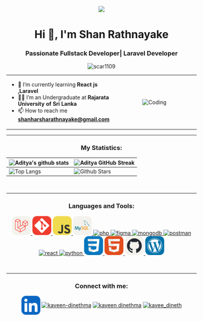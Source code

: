 <p align="center" ><img  src = "https://github.com/7oSkaaa/7oSkaaa/blob/main/Images/about_me.gif?raw=true" width = 100px></p>
<h1 align="center">Hi 👋, I'm Shan Rathnayake</h1>
<h3 align="center">Passionate Fullstack Developer| Laravel Developer</h3>
<p align="center"> <img src="https://komarev.com/ghpvc/?username=HShan99&label=Profile%20views&color=0e75b6&style=flat" alt="scar1109" /> </p>

<table align="center">
<tr border="none">
<td width="50%" align="left">
  
- 🌱 I’m currently learning **React js ,Laravel**
- 🧑‍🎓 I’m an Undergraduate at **Rajarata University of Sri Lanka**
- 📫 How to reach me **shanharsharathnayake@gmail.com**
  

</td>
<td width="50%" align="center">

  <img align="center" alt="Coding" width="450" src="https://repository-images.githubusercontent.com/588181932/e36ec678-7984-4cdd-8e4c-a3932772ff8e">

  
  </td>
</tr>
</table>

---
<h3 align="center">My Statistics:</h3>

| ![Aditya's github stats](https://github-readme-stats.vercel.app/api?username=HShan99&show_icons=true&theme=tokyonight) | ![Aditya GitHub Streak](https://github-readme-streak-stats.herokuapp.com/?user=HShan99&theme=tokyonight) |
| --- | --- |
| ![Top Langs](https://github-readme-stats.vercel.app/api/top-langs/?username=HShan99&theme=tokyonight) | ![Github Stars](https://github-readme-stats.vercel.app/api?username=HShan99&show_icons=true&locale=en&count_private=true&hide_rank=true&custom_title=My%20GitHub%20Stats&disable_animations=true&theme=tokyonight) |

<br>

---

<h3 align="center">Languages and Tools:</h3>

<p align="center">  <a href="https://laravelscm.com/" target="_blank" rel="noreferrer"> <img src="https://github.com/tandpfun/skill-icons/blob/main/icons/Laravel-Light.svg" alt="git" width="50" height="50" color="white"/> </a> <a href="https://git-scm.com/" target="_blank" rel="noreferrer"> <img src="https://github.com/tandpfun/skill-icons/blob/main/icons/Git.svg" alt="git" width="50" height="50"/> </a>  <a href="https://developer.mozilla.org/en-US/docs/Web/JavaScript" target="_blank" rel="noreferrer"> <img src="https://github.com/tandpfun/skill-icons/blob/main/icons/JavaScript.svg" alt="javascript" width="50" height="50"/> </a>  <a href="https://www.mysql.com/" target="_blank" rel="noreferrer"> <img src="https://github.com/tandpfun/skill-icons/blob/main/icons/MySQL-Light.svg" alt="mysql" width="50" height="50"/> </a>  <a href="https://www.php.net" target="_blank" rel="noreferrer"> <img src="https://github.com/Scar1109/skill-icons/blob/Scar1109/icons/PHP-Light.svg" alt="php" width="50" height="50"/> </a> <a href="https://www.figma.com/" target="_blank" rel="noreferrer"> <img src="https://github.com/Scar1109/skill-icons/blob/main/icons/Figma-Light.svg" alt="figma" width="50" height="50"/> </a>  <a href="https://www.mongodb.com/" target="_blank" rel="noreferrer"> <img src="https://github.com/Scar1109/skill-icons/blob/main/icons/MongoDB.svg" alt="mongodb" width="50" height="50"/> </a>  <a href="https://postman.com" target="_blank" rel="noreferrer"> <img src="https://github.com/Scar1109/skill-icons/blob/main/icons/Postman.svg" alt="postman" width="50" height="50"/> </a> <a href="https://reactjs.org/" target="_blank" rel="noreferrer"> <img src="https://github.com/Scar1109/skill-icons/blob/main/icons/React-Light.svg" alt="react" width="50" height="50"/> </a> <a href="https://www.python.org" target="_blank" rel="noreferrer"> <img src="https://github.com/Scar1109/skill-icons/blob/main/icons/Python-Light.svg" alt="python" width="50" height="50"/> </a> <a href="https://www.w3schools.com/css/" target="_blank" rel="noreferrer"> <img src="https://github.com/tandpfun/skill-icons/blob/main/icons/CSS.svg" alt="python" width="50" height="50"/> </a> <a href="https://www.w3schools.com/html/" target="_blank" rel="noreferrer"> <img src="https://github.com/tandpfun/skill-icons/blob/main/icons/HTML.svg" alt="python" width="50" height="50"/> </a> </a> <a href="https://www.github.com" target="_blank" rel="noreferrer"> <img src="https://github.com/tandpfun/skill-icons/blob/main/icons/Github-Light.svg" alt="python" width="50" height="50"/> </a> </a> <a href="https://www.wordpress.com" target="_blank" rel="noreferrer"> <img src="https://github.com/tandpfun/skill-icons/blob/main/icons/Wordpress.svg" alt="python" width="50" height="50"/> </a> </p>

<br>

---


<h3 align="center">Connect with me:</h3>
<p align="center">
<a href="www.linkedin.com/in/shan-rathnayake-0149751b8" target="blank"><img align="center" src="https://github.com/tandpfun/skill-icons/blob/main/icons/LinkedIn.svg" alt="kaveendinethma" height="50" width="50" /></a>
<a href="https://stackoverflow.com/users/24387867/shan-rathnayake" target="blank"><img align="center" src="https://raw.githubusercontent.com/rahuldkjain/github-profile-readme-generator/master/src/images/icons/Social/stack-overflow.svg" alt="kaveen-dinethma" height="50" width="50" /></a>
<a href="https://fb.com/shan harsha" target="blank"><img align="center" src="https://raw.githubusercontent.com/rahuldkjain/github-profile-readme-generator/master/src/images/icons/Social/facebook.svg" alt="kaveen dinethma" height="50" width="50" /></a>
<a href="https://www.instagram.com/shan_harsha_/" target="blank"><img align="center" src="https://www.edigitalagency.com.au/wp-content/uploads/new-Instagram-icon-png-full-colour.png" alt="kavee_dineth" height="50" width="50" /></a>
</p>

